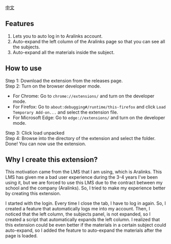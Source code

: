 [中文](.\README.MD)

## Features
1. Lets you to auto log in to Aralinks account.
2. Auto-expand the left column of the Aralinks page so that you can see all the subjects.
3. Auto-expand all the materials inside the subject.

## How to use
Step 1: Download the extension from the releases page. \
Step 2: Turn on the browser developer mode.
- For Chrome: Go to `chrome://extensions/` and turn on the developer mode.
- For Firefox: Go to `about:debugging#/runtime/this-firefox` and click `Load Temporary Add-on...` and select the extension file.
- For Microsoft Edge: Go to `edge://extensions/` and turn on the developer mode.

Step 3: Click load unpacked \
Step 4: Browse into the directory of the extension and select the folder.\
Done! You can now use the extension.

## Why I create this extension?
This motivation came from the LMS that I am using, which is Aralinks. This LMS has given me a bad user experience during the 3-4 years I've been using it, but we are forced to use this LMS due to the contract between my school and the company (Aralinks). So, I tried to make my experience better by creating this extension.

I started with the login. Every time I close the tab, I have to log in again. So, I created a feature that automatically logs me into my account. Then, I noticed that the left column, the subjects panel, is not expanded, so I created a script that automatically expands the left column. I realized that this extension could be even better if the materials in a certain subject could auto-expand, so I added the feature to auto-expand the materials after the page is loaded.
